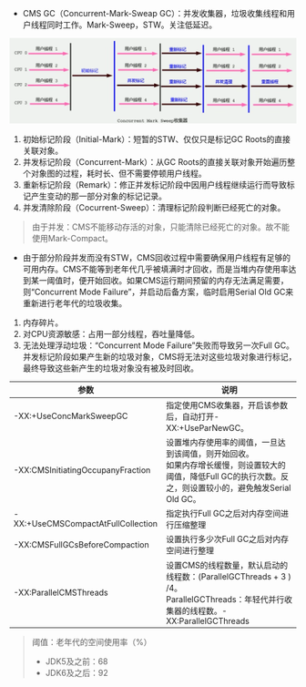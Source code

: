 - CMS GC（Concurrent-Mark-Sweap GC）：并发收集器，垃圾收集线程和用户线程同时工作。Mark-Sweep，STW。关注低延迟。

<img src="../../pictures/Snipaste_2023-06-07_19-01-26.png" width="1200"/>

1. 初始标记阶段（Initial-Mark）：短暂的STW、仅仅只是标记GC Roots的直接关联对象。
2. 并发标记阶段（Concurrent-Mark）：从GC Roots的直接关联对象开始遍历整个对象图的过程，耗时长、但不需要停顿用户线程。
3. 重新标记阶段（Remark）：修正并发标记阶段中因用户线程继续运行而导致标记产生变动的那一部分对象的标记记录。
4. 并发清除阶段（Cocurrent-Sweep）：清理标记阶段判断已经死亡的对象。

> 由于并发：CMS不能移动存活的对象，只能清除已经死亡的对象。故不能使用Mark-Compact。

- 由于部分阶段并发而没有STW，CMS回收过程中需要确保用户线程有足够的可用内存。CMS不能等到老年代几乎被填满时才回收，而是当堆内存使用率达到某一阈值时，便开始回收。如果CMS运行期间预留的内存无法满足需要，则“Concurrent Mode Failure”，并启动后备方案，临时启用Serial Old GC来重新进行老年代的垃圾收集。

1. 内存碎片。
2. 对CPU资源敏感：占用一部分线程，吞吐量降低。
3. 无法处理浮动垃圾：“Concurrent Mode Failure”失败而导致另一次Full GC。并发标记阶段如果产生新的垃圾对象，CMS将无法对这些垃圾对象进行标记，最终导致这些新产生的垃圾对象没有被及时回收。

| 参数                               | 说明                                                         |
| ---------------------------------- | ------------------------------------------------------------ |
| -XX:+UseConcMarkSweepGC            | 指定使用CMS收集器，开启该参数后，自动打开-XX:+UseParNewGC。  |
| -XX:CMSInitiatingOccupanyFraction  | 设置堆内存使用率的阈值，一旦达到该阈值，则开始回收。<br />如果内存增长缓慢，则设置较大的阈值，降低Full GC的执行次数。反之，则设置较小的，避免触发Serial Old GC。 |
| -XX:+UseCMSCompactAtFullCollection | 指定执行Full GC之后对内存空间进行压缩整理                    |
| -XX:CMSFullGCsBeforeCompaction     | 设置执行多少次Full GC之后对内存空间进行整理                  |
| -XX:ParallelCMSThreads             | 设置CMS的线程数量，默认启动的线程数：(ParallelGCThreads + 3 ) /4。<br />ParallelGCThreads：年轻代并行收集器的线程数。-XX:ParallelGCThreads |

> 阈值：老年代的空间使用率（%）
>
> - JDK5及之前：68
> - JDK6及之后：92
